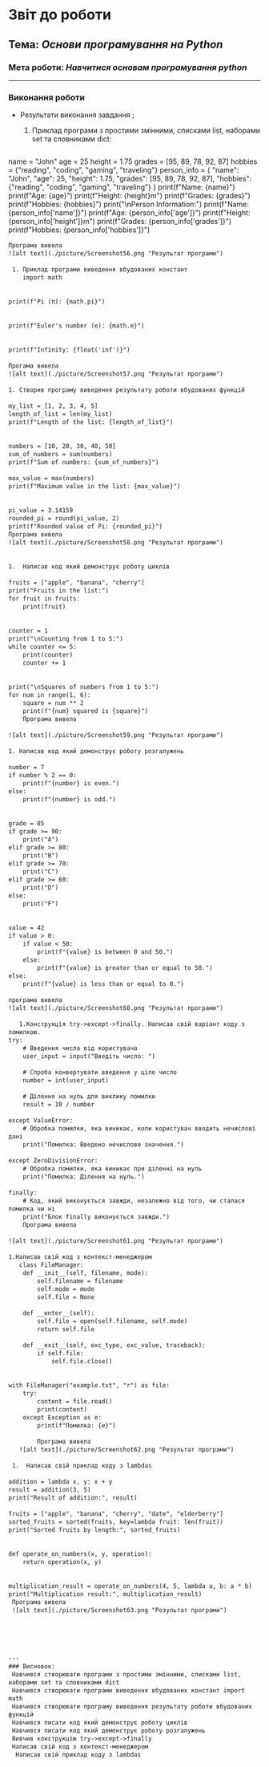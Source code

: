 # Звіт до роботи
## Тема: _Основи програмування на Python_
### Мета роботи: _Навчитися основам програмування python_

---
### Виконання роботи
* Результати виконання завдання ;
   
    1. Приклад програми з простими змінними, списками list, наборами set та словниками dict:
   ```python
 name = "John"
 age = 25
 height = 1.75
 grades = [95, 89, 78, 92, 87]
 hobbies = {"reading", "coding", "gaming", "traveling"}
 person_info = {
    "name": "John",
    "age": 25,
    "height": 1.75,
    "grades": [95, 89, 78, 92, 87],
    "hobbies": {"reading", "coding", "gaming", "traveling"}
 }
 print(f"Name: {name}")
 print(f"Age: {age}")
 print(f"Height: {height}m")
 print(f"Grades: {grades}")
 print(f"Hobbies: {hobbies}")
 print("\nPerson Information:")
 print(f"Name: {person_info['name']}")
 print(f"Age: {person_info['age']}")
 print(f"Height: {person_info['height']}m")
 print(f"Grades: {person_info['grades']}")
 print(f"Hobbies: {person_info['hobbies']}")
```
Програма вивела
![alt text](./picture/Screenshot56.png "Результат програми")
 
 1. Приклад програми виведення вбудованих констант
    import math


print(f"Pi (π): {math.pi}")


print(f"Euler's number (e): {math.e}")


print(f"Infinity: {float('inf')}")

Прогама вивела
![alt text](./picture/Screenshot57.png "Результат програми")
    
1. Створив програму виведення результату роботи вбудованих функцій 
    
my_list = [1, 2, 3, 4, 5]
length_of_list = len(my_list)
print(f"Length of the list: {length_of_list}")


numbers = [10, 20, 30, 40, 50]
sum_of_numbers = sum(numbers)
print(f"Sum of numbers: {sum_of_numbers}")

max_value = max(numbers)
print(f"Maximum value in the list: {max_value}")


pi_value = 3.14159
rounded_pi = round(pi_value, 2)
print(f"Rounded value of Pi: {rounded_pi}")
Програма вивела
![alt text](./picture/Screenshot58.png "Результат програми")


1.  Написав код який демонструє роботу циклів
   
fruits = ["apple", "banana", "cherry"]
print("Fruits in the list:")
for fruit in fruits:
    print(fruit)


counter = 1
print("\nCounting from 1 to 5:")
while counter <= 5:
    print(counter)
    counter += 1


print("\nSquares of numbers from 1 to 5:")
for num in range(1, 6):
    square = num ** 2
    print(f"{num} squared is {square}")
    Програма вивела

![alt text](./picture/Screenshot59.png "Результат програми")

1. Написав код який демонструє роботу розгалужень

number = 7
if number % 2 == 0:
    print(f"{number} is even.")
else:
    print(f"{number} is odd.")


grade = 85
if grade >= 90:
    print("A")
elif grade >= 80:
    print("B")
elif grade >= 70:
    print("C")
elif grade >= 60:
    print("D")
else:
    print("F")


value = 42
if value > 0:
    if value < 50:
        print(f"{value} is between 0 and 50.")
    else:
        print(f"{value} is greater than or equal to 50.")
else:
    print(f"{value} is less than or equal to 0.")

програма вивела
![alt text](./picture/Screenshot60.png "Результат програми")
   
   1.Конструкція try->except->finally. Написав свій варіант коду з помилкою.
try:
    # Введення числа від користувача
    user_input = input("Введіть число: ")

    # Спроба конвертувати введення у ціле число
    number = int(user_input)

    # Ділення на нуль для виклику помилки
    result = 10 / number

except ValueError:
    # Обробка помилки, яка виникає, коли користувач вводить нечислові дані
    print("Помилка: Введено нечислове значення.")

except ZeroDivisionError:
    # Обробка помилки, яка виникає при діленні на нуль
    print("Помилка: Ділення на нуль.")

finally:
    # Код, який виконується завжди, незалежно від того, чи сталася помилка чи ні
    print("Блок finally виконується завжди.")
    Програма вивела

![alt text](./picture/Screenshot61.png "Результат програми")
   
1.Написав свій код з контекст-менеджером
   class FileManager:
    def __init__(self, filename, mode):
        self.filename = filename
        self.mode = mode
        self.file = None

    def __enter__(self):
        self.file = open(self.filename, self.mode)
        return self.file

    def __exit__(self, exc_type, exc_value, traceback):
        if self.file:
            self.file.close()


with FileManager("example.txt", "r") as file:
    try:
        content = file.read()
        print(content)
    except Exception as e:
        print(f"Помилка: {e}")
        
        Програма вивела
   ![alt text](./picture/Screenshot62.png "Результат програми")
    
 1.  Написав свій приклад коду з lambdas
   
addition = lambda x, y: x + y
result = addition(3, 5)
print("Result of addition:", result)

fruits = ["apple", "banana", "cherry", "date", "elderberry"]
sorted_fruits = sorted(fruits, key=lambda fruit: len(fruit))
print("Sorted fruits by length:", sorted_fruits)


def operate_on_numbers(x, y, operation):
    return operation(x, y)


multiplication_result = operate_on_numbers(4, 5, lambda a, b: a * b)
print("Multiplication result:", multiplication_result)
 Програма вивела
 ![alt text](./picture/Screenshot63.png "Результат програми")




  
---
### Висновок:
 Навчився створювати програми з простими змінними, списками list, наборами set та словниками dict
 Навчився створювати програми виведення вбудованих констант import math
 Навчився створювати програму виведення результату роботи вбудованих функцій 
 Навчився писати код який демонструє роботу циклів   
 Навчився писати код який демонструє роботу розгалужень
 Вивчив конструкцію try->except->finally
 Написав свій код з контекст-менеджером
  Написав свій приклад коду з lambdas